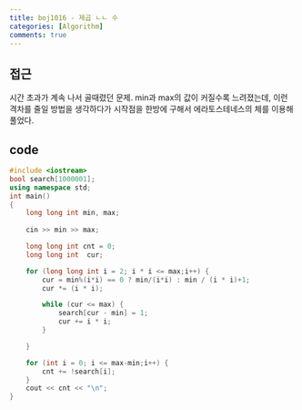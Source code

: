 ```yaml
---
title: boj1016 - 제곱 ㄴㄴ 수
categories: [Algorithm]
comments: true
---
```


## 접근
<p>시간 초과가 계속 나서 골때렸던 문제. min과 max의 값이 커질수록 느려졌는데, 이런 격차를 줄일 방법을 생각하다가 시작점을 한방에 구해서 에라토스테네스의 체를 이용해 풀었다. </p>

## code
``` c++
#include <iostream>
bool search[1000001];
using namespace std;
int main()
{
	long long int min, max;
	
	cin >> min >> max;

	long long int cnt = 0;
	long long int  cur;

	for (long long int i = 2; i * i <= max;i++) {
		cur = min%(i*i) == 0 ? min/(i*i) : min / (i * i)+1;
		cur *= (i * i);

		while (cur <= max) {
			search[cur - min] = 1;
			cur += i * i;
		}

	}

	for (int i = 0; i <= max-min;i++) {
		cnt += !search[i];
	}
	cout << cnt << "\n";
}

```